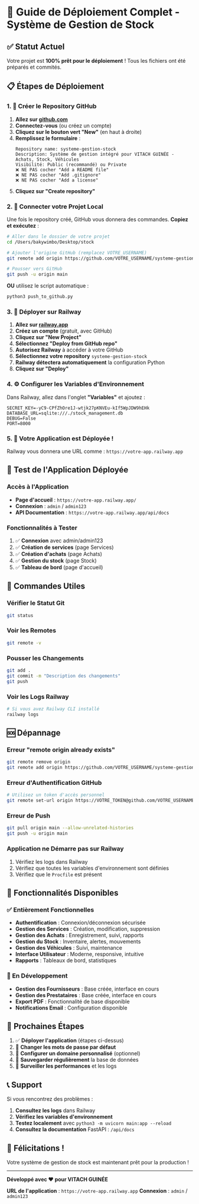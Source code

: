 # 🚀 Guide de Déploiement Complet - Système de Gestion de Stock

## ✅ Statut Actuel

Votre projet est **100% prêt pour le déploiement** ! Tous les fichiers ont été préparés et commités.

## 📋 Étapes de Déploiement

### 1. 🐙 Créer le Repository GitHub

1. **Allez sur [github.com](https://github.com)**
2. **Connectez-vous** (ou créez un compte)
3. **Cliquez sur le bouton vert "New"** (en haut à droite)
4. **Remplissez le formulaire** :
   ```
   Repository name: systeme-gestion-stock
   Description: Système de gestion intégré pour VITACH GUINÉE - Achats, Stock, Véhicules
   Visibilité: Public (recommandé) ou Private
   ❌ NE PAS cocher "Add a README file"
   ❌ NE PAS cocher "Add .gitignore"
   ❌ NE PAS cocher "Add a license"
   ```
5. **Cliquez sur "Create repository"**

### 2. 🔗 Connecter votre Projet Local

Une fois le repository créé, GitHub vous donnera des commandes. **Copiez et exécutez** :

```bash
# Aller dans le dossier de votre projet
cd /Users/bakywimbo/Desktop/stock

# Ajouter l'origine GitHub (remplacez VOTRE_USERNAME)
git remote add origin https://github.com/VOTRE_USERNAME/systeme-gestion-stock.git

# Pousser vers GitHub
git push -u origin main
```

**OU** utilisez le script automatique :
```bash
python3 push_to_github.py
```

### 3. 🚀 Déployer sur Railway

1. **Allez sur [railway.app](https://railway.app)**
2. **Créez un compte** (gratuit, avec GitHub)
3. **Cliquez sur "New Project"**
4. **Sélectionnez "Deploy from GitHub repo"**
5. **Autorisez Railway** à accéder à votre GitHub
6. **Sélectionnez votre repository** `systeme-gestion-stock`
7. **Railway détectera automatiquement** la configuration Python
8. **Cliquez sur "Deploy"**

### 4. ⚙️ Configurer les Variables d'Environnement

Dans Railway, allez dans l'onglet **"Variables"** et ajoutez :

```
SECRET_KEY=-yC9-CPfZhOre1J-wtjk27pKNVEu-kIf5WpJDW9hEHk
DATABASE_URL=sqlite:///./stock_management.db
DEBUG=False
PORT=8000
```

### 5. 🎉 Votre Application est Déployée !

Railway vous donnera une URL comme : `https://votre-app.railway.app`

## 🧪 Test de l'Application Déployée

### Accès à l'Application
- **Page d'accueil** : `https://votre-app.railway.app/`
- **Connexion** : `admin` / `admin123`
- **API Documentation** : `https://votre-app.railway.app/api/docs`

### Fonctionnalités à Tester
1. ✅ **Connexion** avec admin/admin123
2. ✅ **Création de services** (page Services)
3. ✅ **Création d'achats** (page Achats)
4. ✅ **Gestion du stock** (page Stock)
5. ✅ **Tableau de bord** (page d'accueil)

## 🔧 Commandes Utiles

### Vérifier le Statut Git
```bash
git status
```

### Voir les Remotes
```bash
git remote -v
```

### Pousser les Changements
```bash
git add .
git commit -m "Description des changements"
git push
```

### Voir les Logs Railway
```bash
# Si vous avez Railway CLI installé
railway logs
```

## 🆘 Dépannage

### Erreur "remote origin already exists"
```bash
git remote remove origin
git remote add origin https://github.com/VOTRE_USERNAME/systeme-gestion-stock.git
```

### Erreur d'Authentification GitHub
```bash
# Utilisez un token d'accès personnel
git remote set-url origin https://VOTRE_TOKEN@github.com/VOTRE_USERNAME/systeme-gestion-stock.git
```

### Erreur de Push
```bash
git pull origin main --allow-unrelated-histories
git push -u origin main
```

### Application ne Démarre pas sur Railway
1. Vérifiez les logs dans Railway
2. Vérifiez que toutes les variables d'environnement sont définies
3. Vérifiez que le `Procfile` est présent

## 📱 Fonctionnalités Disponibles

### ✅ Entièrement Fonctionnelles
- **Authentification** : Connexion/déconnexion sécurisée
- **Gestion des Services** : Création, modification, suppression
- **Gestion des Achats** : Enregistrement, suivi, rapports
- **Gestion du Stock** : Inventaire, alertes, mouvements
- **Gestion des Véhicules** : Suivi, maintenance
- **Interface Utilisateur** : Moderne, responsive, intuitive
- **Rapports** : Tableaux de bord, statistiques

### 🔧 En Développement
- **Gestion des Fournisseurs** : Base créée, interface en cours
- **Gestion des Prestataires** : Base créée, interface en cours
- **Export PDF** : Fonctionnalité de base disponible
- **Notifications Email** : Configuration disponible

## 🎯 Prochaines Étapes

1. ✅ **Déployer l'application** (étapes ci-dessus)
2. 🔄 **Changer les mots de passe par défaut**
3. 🔄 **Configurer un domaine personnalisé** (optionnel)
4. 🔄 **Sauvegarder régulièrement** la base de données
5. 🔄 **Surveiller les performances** et les logs

## 📞 Support

Si vous rencontrez des problèmes :

1. **Consultez les logs** dans Railway
2. **Vérifiez les variables d'environnement**
3. **Testez localement** avec `python3 -m uvicorn main:app --reload`
4. **Consultez la documentation** FastAPI : `/api/docs`

## 🎉 Félicitations !

Votre système de gestion de stock est maintenant prêt pour la production !

---

**Développé avec ❤️ pour VITACH GUINÉE**

**URL de l'application** : `https://votre-app.railway.app`
**Connexion** : `admin` / `admin123`

